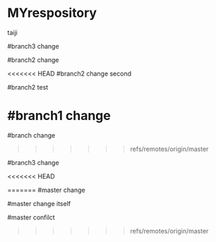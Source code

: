 # MYrespository
taiji

#branch3 change

#branch2 change


<<<<<<< HEAD
#branch2 change second

#branch2 test

#branch1 change
=======
#branch change
>>>>>>> refs/remotes/origin/master

#branch3 change

<<<<<<< HEAD

=======
#master change

#master change itself

#master confilct
>>>>>>> refs/remotes/origin/master
